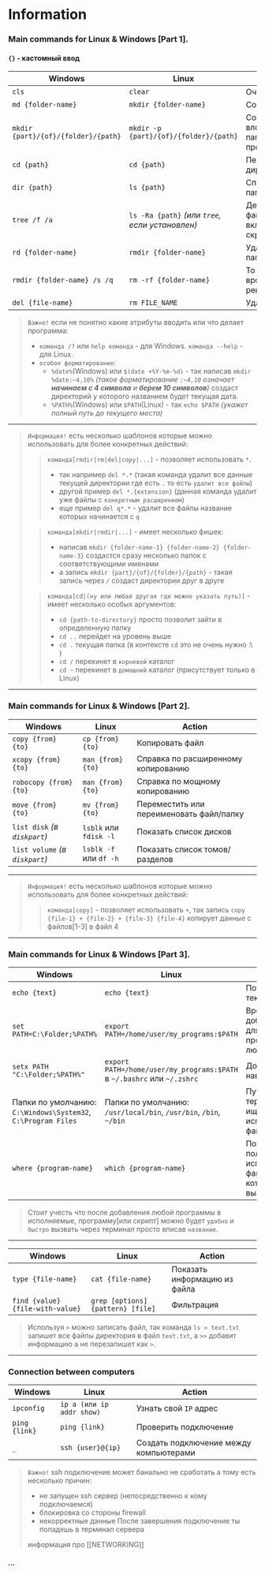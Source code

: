 # Information

### Main commands for Linux & Windows [Part 1].

#### `{}` - кастомный ввод

| Windows                                        | Linux                                               | Action                                        |
| ---------------------------------------------- | --------------------------------------------------- | --------------------------------------------- |
| `cls`                                          | `clear`                                             | Очистить экран                                |
| `md {folder-name}`                             | `mkdir {folder-name}`                               | Создание папки                                |
| `mkdir {part}/{of}/{folder}/{path}`            | `mkdir -p {part}/{of}/{folder}/{path}`              | Создать вложенную папку (и все промежуточные) |
| `cd {path}`                                    | `cd {path}`                                         | Перейти в директорию                          |
| `dir {path}`                                   | `ls {path}`                                         | Список файлов и папок                         |
| `tree /f /a`                                   | `ls -Ra {path}` *(или `tree`, если установлен)*     | Дерево папок с файлами включая скрытые        |
| `rd {folder-name}`                             | `rmdir {folder-name}`                               | Удалить пустую папку                          |
| `rmdir {folder-name} /s /q`                    | `rm -rf {folder-name}`                              | То же самое но вроде как рекурсивно           |
| `del {file-name}`                              | `rm FILE_NAME`                                      | Удалить файл                                  |

> `Важно!` если не понятно какие атрибуты вводить или что делает программа:
> - `команда /?` или `help команда` - для Windows. `команда --help` - для Linux.
> - `особое форматирование`:
>   - `%date%`(Windows) или `$(date +%Y-%m-%d)` - так написав `mkdir %date:~4,10%` _(такое форматирование `:~4,10` означает **начинаем с 4 символа** и **берем 10 символов**)_ создаст директорий у которого названием будет текущая дата.
>   - `%PATH%`(Windows) или `$PATH`(Linux) - так `echo $PATH` _(укажет полный путь до текущего места)_ 

___

> `Информация!` есть несколько шаблонов которые можно использовать для более конкретных действий:
> > `команда[rmdir|rm|del|copy|...]` - позволяет использовать `*`.
> > - так например `del *.*` (такая команда удалит все данные текущей директории где есть `.` то есть `удалит все файлы`)
> > - другой пример `del *.{extension}` (данная команда удалит уже файлы с `конкретным расширением`)
> > - еще пример `del q*.*` - удалит все файлы название которых начинается с `q` 
> 
> > `команда[mkdir|rmdir|...]` - имеет несколько фишек:
> > - написав `mkdir {folder-name-1} {folder-name-2} {folder-name-3}` создастся сразу несколько папок с соответствующими именами
> > - а запись `mkdir {part}/{of}/{folder}/{path}` - такая запись через `/` создаст директории друг в друге
>
> > `команда[cd|(ну или любая другая где можно указать путь)]` - имеет несколько особых аргументов:
> > - `cd {path-to-directory}` просто позволит зайти в определенную папку
> > - `cd ..` перейдет на уровень выше
> > - `cd .` текущая папка (в контексте `cd` это не очень нужно :\ )
> > - `cd /` перекинет в `корневой` каталог
> > - `cd ~` перекинет в `домашний` каталог (присутствует только в Linux)

___

### Main commands for Linux & Windows [Part 2].

| Windows                        | Linux                                                  | Action                                                                   |
| ------------------------------ | ------------------------------------------------------ | ------------------------------------------------------------------------ |
| `copy {from} {to}`             | `cp {from} {to}`                                       | Копировать файл                                                          |
| `xcopy {from} {to}`            | `man {from} {to}`                                      | Справка по расширенному копированию                                      |
| `robocopy {from} {to}`         | `man {from} {to}`                                      | Справка по мощному копированию                                           |
| `move {from} {to}`             | `mv {from} {to}`                                       | Переместить или переименовать файл/папку                                 |
| `list disk` *(в `diskpart`)*   | `lsblk` или `fdisk -l`                                 | Показать список дисков                                                   |
| `list volume` *(в `diskpart`)* | `lsblk -f` или `df -h`                                 | Показать список томов/разделов                                           |

___


> `Информация!` есть несколько шаблонов которые можно использовать для более конкретных действий:
> > `команда[copy]` - позволяет использовать `+`, так запись `copy {file-1} + {file-2} + {file-3} {file-4}` копирует данные с файлов[1-3] в файл 4


___


### Main commands for Linux & Windows [Part 3].

| Windows                               | Linux                                        | Action                                                                                 |
| ------------------------------------- | -------------------------------------------- | -------------------------------------------------------------------------------------- |
| `echo {text}`                         | `echo {text}`                                | Показать текст                                                                         |
| `set PATH=C:\Folder;%PATH%`           | `export PATH=/home/user/my_programs:$PATH`   | Временно добавить путь для запуска программ из любого места                            |
| `setx PATH "C:\Folder;%PATH%"`        | `export PATH=/home/user/my_programs:$PATH` в `~/.bashrc` или `~/.zshrc` | Добавить путь навсегда                                      |
| Папки по умолчанию: `C:\Windows\System32`, `C:\Program Files` | Папки по умолчанию: `/usr/local/bin`, `/usr/bin`, `/bin`, `~/bin` | Пути, где терминал ищет исполняемые файлы |
| `where {program-name}`                | `which {program-name}`                       | Показать полный путь к исполняемому файлу, который будет вызван                        |

> Стоит учесть что после добавления любой программы в исполняемые, программу[или скрипт] можно будет `удобно` и `быстро` вызвать через терминал просто вписав `название`.

___



| Windows                               | Linux                             | Action                                |
| ------------------------------------- | --------------------------------- | ------------------------------------- |
| `type {file-name}`                    | `cat {file-name}`                 | Показать информацию из файла          |
| `find {value} {file-with-value}`      | `grep [options] {pattern} [file]` | Фильтрация                            |

> Используя `>` можно записать файл, так команда `ls > text.txt` запишет все файлы директория в файл `text.txt`, а `>>` добавит информацию а не перезапишет как `>`.

___

### Сonnection between computers
| Windows         | Linux                     | Action                                 |
| --------------- | ------------------------- | -------------------------------------- | 
| `ipconfig`      | `ip a (или ip addr show)` | Узнать свой `IP` адрес                 |
| `ping {link}`   | `ping {link}`             | Проверить подключение                  |
| `_`             | `ssh {user}@{ip}`         | Создать подключение между компьютерами |

> `Важно!` ssh подключение может банально не сработать а тому есть несколько причин:
>  - не запущен ssh сервер (непосредственно к кому подключаемся)
>  - блокировка со стороны firewall
>  - некорректные данные
> После завершения подключение ты попадешь в терминал сервера
> 
> информация про [[NETWORKING]]
##### ...